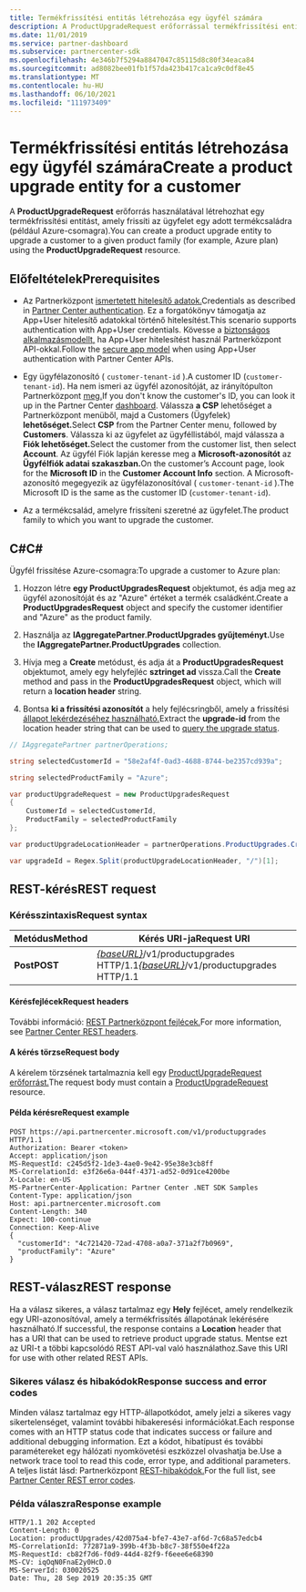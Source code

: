 ```yaml
---
title: Termékfrissítési entitás létrehozása egy ügyfél számára
description: A ProductUpgradeRequest erőforrással termékfrissítési entitást hozhat létre az ügyfelek adott termékcsaládra való frissítésére.
ms.date: 11/01/2019
ms.service: partner-dashboard
ms.subservice: partnercenter-sdk
ms.openlocfilehash: 4e346b7f5294a8847047c85115d8c80f34eaca84
ms.sourcegitcommit: ad8082bee01fb1f57da423b417ca1ca9c0df8e45
ms.translationtype: MT
ms.contentlocale: hu-HU
ms.lasthandoff: 06/10/2021
ms.locfileid: "111973409"
---
```

# <a name="create-a-product-upgrade-entity-for-a-customer"></a><span data-ttu-id="1b7ba-103">Termékfrissítési entitás létrehozása egy ügyfél számára</span><span class="sxs-lookup"><span data-stu-id="1b7ba-103">Create a product upgrade entity for a customer</span></span>

<span data-ttu-id="1b7ba-104">A **ProductUpgradeRequest** erőforrás használatával létrehozhat egy termékfrissítési entitást, amely frissíti az ügyfelet egy adott termékcsaládra (például Azure-csomagra).</span><span class="sxs-lookup"><span data-stu-id="1b7ba-104">You can create a product upgrade entity to upgrade a customer to a given product family (for example, Azure plan) using the **ProductUpgradeRequest** resource.</span></span>

## <a name="prerequisites"></a><span data-ttu-id="1b7ba-105">Előfeltételek</span><span class="sxs-lookup"><span data-stu-id="1b7ba-105">Prerequisites</span></span>

- <span data-ttu-id="1b7ba-106">Az Partnerközpont [ismertetett hitelesítő adatok.](partner-center-authentication.md)</span><span class="sxs-lookup"><span data-stu-id="1b7ba-106">Credentials as described in [Partner Center authentication](partner-center-authentication.md).</span></span> <span data-ttu-id="1b7ba-107">Ez a forgatókönyv támogatja az App+User hitelesítő adatokkal történő hitelesítést.</span><span class="sxs-lookup"><span data-stu-id="1b7ba-107">This scenario supports authentication with App+User credentials.</span></span> <span data-ttu-id="1b7ba-108">Kövesse a [biztonságos alkalmazásmodellt,](enable-secure-app-model.md) ha App+User hitelesítést használ Partnerközpont API-okkal.</span><span class="sxs-lookup"><span data-stu-id="1b7ba-108">Follow the [secure app model](enable-secure-app-model.md) when using App+User authentication with Partner Center APIs.</span></span>

- <span data-ttu-id="1b7ba-109">Egy ügyfélazonosító ( `customer-tenant-id` ).</span><span class="sxs-lookup"><span data-stu-id="1b7ba-109">A customer ID (`customer-tenant-id`).</span></span> <span data-ttu-id="1b7ba-110">Ha nem ismeri az ügyfél azonosítóját, az irányítópulton Partnerközpont [meg.](https://partner.microsoft.com/dashboard)</span><span class="sxs-lookup"><span data-stu-id="1b7ba-110">If you don't know the customer's ID, you can look it up in the Partner Center [dashboard](https://partner.microsoft.com/dashboard).</span></span> <span data-ttu-id="1b7ba-111">Válassza **a CSP** lehetőséget a Partnerközpont menüből, majd a Customers (Ügyfelek) **lehetőséget.**</span><span class="sxs-lookup"><span data-stu-id="1b7ba-111">Select **CSP** from the Partner Center menu, followed by **Customers**.</span></span> <span data-ttu-id="1b7ba-112">Válassza ki az ügyfelet az ügyféllistából, majd válassza a **Fiók lehetőséget.**</span><span class="sxs-lookup"><span data-stu-id="1b7ba-112">Select the customer from the customer list, then select **Account**.</span></span> <span data-ttu-id="1b7ba-113">Az ügyfél Fiók lapján keresse meg a **Microsoft-azonosítót** az **Ügyfélfiók adatai szakaszban.**</span><span class="sxs-lookup"><span data-stu-id="1b7ba-113">On the customer’s Account page, look for the **Microsoft ID** in the **Customer Account Info** section.</span></span> <span data-ttu-id="1b7ba-114">A Microsoft-azonosító megegyezik az ügyfélazonosítóval ( `customer-tenant-id` ).</span><span class="sxs-lookup"><span data-stu-id="1b7ba-114">The Microsoft ID is the same as the customer ID  (`customer-tenant-id`).</span></span>

- <span data-ttu-id="1b7ba-115">Az a termékcsalád, amelyre frissíteni szeretné az ügyfelet.</span><span class="sxs-lookup"><span data-stu-id="1b7ba-115">The product family to which you want to upgrade the customer.</span></span>

## <a name="c"></a><span data-ttu-id="1b7ba-116">C\#</span><span class="sxs-lookup"><span data-stu-id="1b7ba-116">C\#</span></span>

<span data-ttu-id="1b7ba-117">Ügyfél frissítése Azure-csomagra:</span><span class="sxs-lookup"><span data-stu-id="1b7ba-117">To upgrade a customer to Azure plan:</span></span>

1. <span data-ttu-id="1b7ba-118">Hozzon létre **egy ProductUpgradesRequest** objektumot, és adja meg az ügyfél azonosítóját és az "Azure" értéket a termék családként.</span><span class="sxs-lookup"><span data-stu-id="1b7ba-118">Create a **ProductUpgradesRequest** object and specify the customer identifier and "Azure" as the product family.</span></span>

2. <span data-ttu-id="1b7ba-119">Használja az **IAggregatePartner.ProductUpgrades gyűjteményt.**</span><span class="sxs-lookup"><span data-stu-id="1b7ba-119">Use the **IAggregatePartner.ProductUpgrades** collection.</span></span>

3. <span data-ttu-id="1b7ba-120">Hívja meg a **Create** metódust, és adja át a **ProductUpgradesRequest** objektumot, amely egy helyfejléc **sztringet ad** vissza.</span><span class="sxs-lookup"><span data-stu-id="1b7ba-120">Call the **Create** method and pass in the **ProductUpgradesRequest** object, which will return a **location header** string.</span></span>

4. <span data-ttu-id="1b7ba-121">Bontsa **ki a frissítési azonosítót** a hely fejlécsringből, amely a frissítési [állapot lekérdezéséhez használható.](get-product-upgrade-status.md)</span><span class="sxs-lookup"><span data-stu-id="1b7ba-121">Extract the **upgrade-id** from the location header string that can be used to [query the upgrade status](get-product-upgrade-status.md).</span></span>

```csharp
// IAggregatePartner partnerOperations;

string selectedCustomerId = "58e2af4f-0ad3-4688-8744-be2357cd939a";

string selectedProductFamily = "Azure";

var productUpgradeRequest = new ProductUpgradesRequest
{
    CustomerId = selectedCustomerId,
    ProductFamily = selectedProductFamily
};

var productUpgradeLocationHeader = partnerOperations.ProductUpgrades.Create(productUpgradeRequest);

var upgradeId = Regex.Split(productUpgradeLocationHeader, "/")[1];

```

## <a name="rest-request"></a><span data-ttu-id="1b7ba-122">REST-kérés</span><span class="sxs-lookup"><span data-stu-id="1b7ba-122">REST request</span></span>

### <a name="request-syntax"></a><span data-ttu-id="1b7ba-123">Kérésszintaxis</span><span class="sxs-lookup"><span data-stu-id="1b7ba-123">Request syntax</span></span>

| <span data-ttu-id="1b7ba-124">Metódus</span><span class="sxs-lookup"><span data-stu-id="1b7ba-124">Method</span></span>   | <span data-ttu-id="1b7ba-125">Kérés URI-ja</span><span class="sxs-lookup"><span data-stu-id="1b7ba-125">Request URI</span></span>                                                                                   |
|----------|-----------------------------------------------------------------------------------------------|
| <span data-ttu-id="1b7ba-126">**Post**</span><span class="sxs-lookup"><span data-stu-id="1b7ba-126">**POST**</span></span> | <span data-ttu-id="1b7ba-127">[*{baseURL}*](partner-center-rest-urls.md)/v1/productupgrades HTTP/1.1</span><span class="sxs-lookup"><span data-stu-id="1b7ba-127">[*{baseURL}*](partner-center-rest-urls.md)/v1/productupgrades HTTP/1.1</span></span> |

#### <a name="request-headers"></a><span data-ttu-id="1b7ba-128">Kérésfejlécek</span><span class="sxs-lookup"><span data-stu-id="1b7ba-128">Request headers</span></span>

<span data-ttu-id="1b7ba-129">További információ: [REST Partnerközpont fejlécek.](headers.md)</span><span class="sxs-lookup"><span data-stu-id="1b7ba-129">For more information, see [Partner Center REST headers](headers.md).</span></span>

#### <a name="request-body"></a><span data-ttu-id="1b7ba-130">A kérés törzse</span><span class="sxs-lookup"><span data-stu-id="1b7ba-130">Request body</span></span>

<span data-ttu-id="1b7ba-131">A kérelem törzsének tartalmaznia kell egy [ProductUpgradeRequest erőforrást.](product-upgrade-resources.md#productupgraderequest)</span><span class="sxs-lookup"><span data-stu-id="1b7ba-131">The request body must contain a [ProductUpgradeRequest](product-upgrade-resources.md#productupgraderequest) resource.</span></span>

#### <a name="request-example"></a><span data-ttu-id="1b7ba-132">Példa kérésre</span><span class="sxs-lookup"><span data-stu-id="1b7ba-132">Request example</span></span>

```http
POST https://api.partnercenter.microsoft.com/v1/productupgrades HTTP/1.1
Authorization: Bearer <token>
Accept: application/json
MS-RequestId: c245d5f2-1de3-4ae0-9e42-95e38e3cb8ff
MS-CorrelationId: e3f26e6a-044f-4371-ad52-0d91ce4200be
X-Locale: en-US
MS-PartnerCenter-Application: Partner Center .NET SDK Samples
Content-Type: application/json
Host: api.partnercenter.microsoft.com
Content-Length: 340
Expect: 100-continue
Connection: Keep-Alive
{
  "customerId": "4c721420-72ad-4708-a0a7-371a2f7b0969",
  "productFamily": "Azure"
}
```

## <a name="rest-response"></a><span data-ttu-id="1b7ba-133">REST-válasz</span><span class="sxs-lookup"><span data-stu-id="1b7ba-133">REST response</span></span>

<span data-ttu-id="1b7ba-134">Ha a válasz sikeres, a válasz tartalmaz egy **Hely** fejlécet, amely rendelkezik egy URI-azonosítóval, amely a termékfrissítés állapotának lekérésére használható.</span><span class="sxs-lookup"><span data-stu-id="1b7ba-134">If successful, the response contains a **Location** header that has a URI that can be used to retrieve product upgrade status.</span></span> <span data-ttu-id="1b7ba-135">Mentse ezt az URI-t a többi kapcsolódó REST API-val való használathoz.</span><span class="sxs-lookup"><span data-stu-id="1b7ba-135">Save this URI for use with other related REST APIs.</span></span>

### <a name="response-success-and-error-codes"></a><span data-ttu-id="1b7ba-136">Sikeres válasz és hibakódok</span><span class="sxs-lookup"><span data-stu-id="1b7ba-136">Response success and error codes</span></span>

<span data-ttu-id="1b7ba-137">Minden válasz tartalmaz egy HTTP-állapotkódot, amely jelzi a sikeres vagy sikertelenséget, valamint további hibakeresési információkat.</span><span class="sxs-lookup"><span data-stu-id="1b7ba-137">Each response comes with an HTTP status code that indicates success or failure and additional debugging information.</span></span> <span data-ttu-id="1b7ba-138">Ezt a kódot, hibatípust és további paramétereket egy hálózati nyomkövetési eszközzel olvashatja be.</span><span class="sxs-lookup"><span data-stu-id="1b7ba-138">Use a network trace tool to read this code, error type, and additional parameters.</span></span> <span data-ttu-id="1b7ba-139">A teljes listát lásd: Partnerközpont [REST-hibakódok.](error-codes.md)</span><span class="sxs-lookup"><span data-stu-id="1b7ba-139">For the full list, see [Partner Center REST error codes](error-codes.md).</span></span>

### <a name="response-example"></a><span data-ttu-id="1b7ba-140">Példa válaszra</span><span class="sxs-lookup"><span data-stu-id="1b7ba-140">Response example</span></span>

```http
HTTP/1.1 202 Accepted
Content-Length: 0
Location: productUpgrades/42d075a4-bfe7-43e7-af6d-7c68a57edcb4
MS-CorrelationId: 772871a9-399b-4f3b-b8c7-38f550e4f22a
MS-RequestId: cb82f7d6-f0d9-44d4-82f9-f6eee6e68390
MS-CV: iqOqN0FnaE2y0HcD.0
MS-ServerId: 030020525
Date: Thu, 28 Sep 2019 20:35:35 GMT
```
